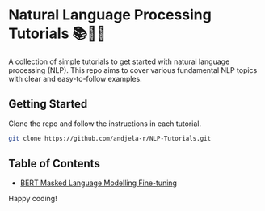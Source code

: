 # Natural Language Processing Tutorials 📚🤖✨
A collection of simple tutorials to get started with natural language processing (NLP). This repo aims to cover various fundamental NLP topics with clear and easy-to-follow examples.

## Getting Started
Clone the repo and follow the instructions in each tutorial.

```bash
git clone https://github.com/andjela-r/NLP-Tutorials.git
```

## Table of Contents
* [BERT Masked Language Modelling Fine-tuning]()

Happy coding!